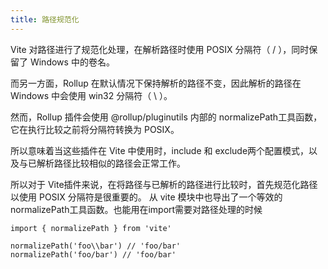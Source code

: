 ```yaml
---
title: 路径规范化
---
```


Vite 对路径进行了规范化处理，在解析路径时使用 POSIX 分隔符（ / ），同时保留了 Windows 中的卷名。

而另一方面，Rollup 在默认情况下保持解析的路径不变，因此解析的路径在 Windows 中会使用 win32 分隔符（ \ ）。

然而，Rollup 插件会使用 ​@rollup/pluginutils​ 内部的 ​normalizePath ​工具函数，它在执行比较之前将分隔符转换为 POSIX。

所以意味着当这些插件在 Vite 中使用时，​include ​和 ​exclude ​两个配置模式，以及与已解析路径比较相似的路径会正常工作。

所以对于 ​Vite​ 插件来说，在将路径与已解析的路径进行比较时，首先规范化路径以使用 POSIX 分隔符是很重要的。
从 vite 模块中也导出了一个等效的 ​normalizePath​工具函数。也能用在import需要对路径处理的时候

```
import { normalizePath } from 'vite'

normalizePath('foo\\bar') // 'foo/bar'
normalizePath('foo/bar') // 'foo/bar'
```